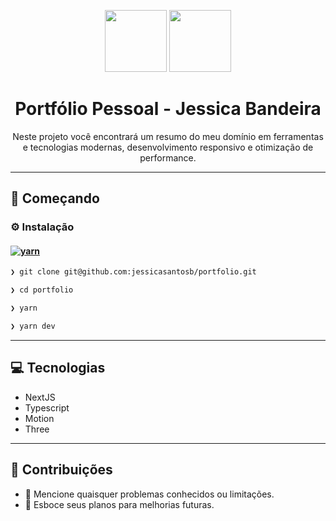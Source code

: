 <p align="center">
  <img src="https://img.icons8.com/?size=100&id=asWSSTBrDlTW&format=png&color=000000" width="99">
  <img src="https://img.icons8.com/?size=100&id=Xf1sHBmY73hA&format=png&color=000000" width="99">
</p>
<h1 align="center">Portfólio Pessoal - Jessica Bandeira</h1>
<p align="center">
  Neste projeto você encontrará um resumo do meu domínio em ferramentas e tecnologias modernas, desenvolvimento responsivo e otimização de performance.
</p>

---

## 🚀 Começando

### ⚙️ Instalação

#### [![yarn](https://img.shields.io/badge/Yarn-3775A9.svg?style=flat&logo=Yarn&logoColor=white)](https://github.com/jessicasantosb/portfolio)

```sh
❯ git clone git@github.com:jessicasantosb/portfolio.git
```

```sh
❯ cd portfolio
```

```sh
❯ yarn
```

```sh
❯ yarn dev
```

---

## 💻 Tecnologias

- NextJS
- Typescript
- Motion
- Three

---

## 🤝 Contribuições

- 🔰 Mencione quaisquer problemas conhecidos ou limitações.
- 🐛 Esboce seus planos para melhorias futuras.
